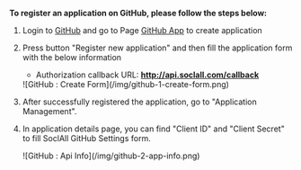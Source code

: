 __To register an application on GitHub, please follow the steps below:__

1. Login to [GitHub](https://github.com/) and go to Page [GitHub App](https://github.com/settings/applications) to create application
2. Press button "Register new application" and then fill the application form with the below information
    * Authorization callback URL: __http://api.soclall.com/callback__
    
    <div class="soclall-br"></div>
    ![GitHub : Create Form](/img/github-1-create-form.png)
    <div class="soclall-br"></div>
    
3. After successfully registered the application, go to "Application Management".
4. In application details page, you can find "Client ID" and "Client Secret" to fill SoclAll GitHub Settings form.
    <div class="soclall-br"></div>
    ![GitHub : Api Info](/img/github-2-app-info.png)
    <div class="soclall-br"></div>